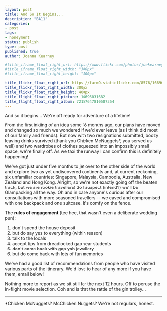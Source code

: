 ```yaml
---
layout: post
title: And So It Begins...
description: "BA11"
categories:
- post
tags:
- honeyment
status: publish
type: post
published: true
author: Joanna Kearney

#title_iframe_float_right_url: https://www.flickr.com/photos/joekearney/16696031682/in/set-72157647810587354/player/
#title_iframe_float_right_width: "300px"
#title_iframe_float_right_height: "400px"

title_flickr_float_right_url: https://farm9.staticflickr.com/8576/16696031682_1543f718ff_b.jpg
title_flickr_float_right_width: 300px
title_flickr_float_right_height: 400px
title_flight_float_right_picture: 16696031682
title_flight_float_right_album: 72157647810587354
---
```


And so it begins... We're off ready for adventure of a lifetime!

From the first inkling of an idea some 18 months ago, our plans have moved and changed so much we wondered if we'd ever leave (as I think did most of our family and friends). But now with two resignations submitted, boozy leaving drinks survived (thank you Chicken McNuggets*, you served us well) and two wardrobes of clothes squeezed into an impossibly small space, we're finally off. As we taxi the runway I can confirm this is definitely happening!

We've got just under five months to jet over to the other side of the world and explore two as yet undiscovered continents and, at current reckoning, six unfamiliar countries: Singapore, Malaysia, Cambodia, Australia, New Zealand and Hong Kong. Alright, so we're not exactly going off the beaten track, but we are rookie travellers! So I suspect (intend?) we'll be Glampacking all the way. Oh and in case anyone's curious after our consultations with more seasoned travellers -- we caved and compromised with one backpack and one suitcase. It's comfy on the fence.

The **rules of engagement** (tee hee, that wasn't even a deliberate wedding pun):

1. don't spend the house deposit
1. but do say yes to everything (within reason)
1. talk to the locals
1. accept tips from dreadlocked gap year students
1. don't come back with gap yah jewellery
1. but do come back with lots of fun memories

We've had a good list of recommendations from people who have visited various parts of the itinerary. We'd love to hear of any more if you have them, email below!

Nothing more to report as we sit still for the next 12 hours. Off to peruse the in-flight movie selection. Ooh and is that the rattle of the gin trolley...

***

*Chicken McNuggets? McChicken Nuggets? We're not regulars, honest.
